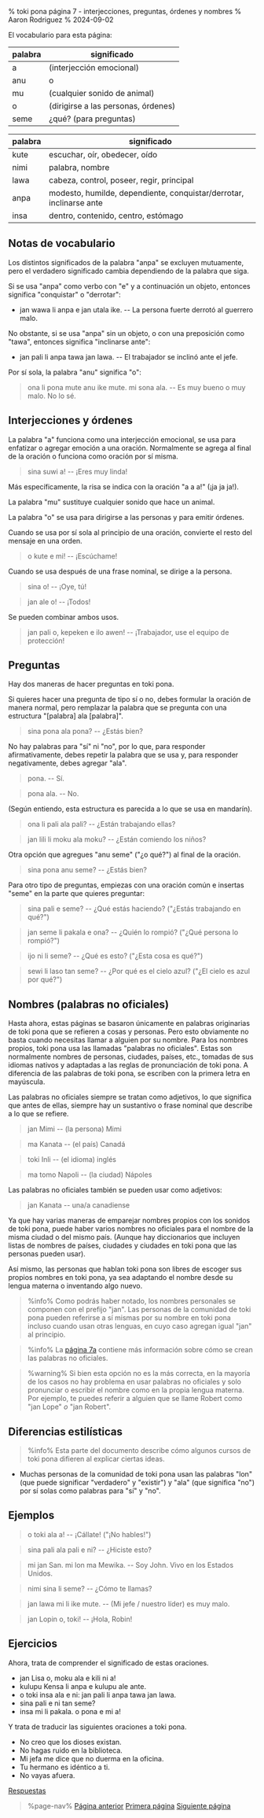% toki pona página 7 - interjecciones, preguntas, órdenes y nombres
% Aaron Rodriguez
% 2024-09-02

El vocabulario para esta página:

| palabra | significado                         |
|---------|-------------------------------------|
| a       | (interjección emocional)            |
| anu     | o                                   |
| mu      | (cualquier sonido de animal)        |
| o       | (dirigirse a las personas, órdenes) |
| seme    | ¿qué? (para preguntas)              |

| palabra | significado                                                         |
|---------|---------------------------------------------------------------------|
| kute    | escuchar, oír, obedecer, oído                                       |
| nimi    | palabra, nombre                                                     |
| lawa    | cabeza, control, poseer, regir, principal                           |
| anpa    | modesto, humilde, dependiente, conquistar/derrotar, inclinarse ante |
| insa    | dentro, contenido, centro, estómago                                 |

## Notas de vocabulario

Los distintos significados de la palabra "anpa" se excluyen mutuamente, pero el
verdadero significado cambia dependiendo de la palabra que siga.

Si se usa "anpa" como verbo con "e" y a continuación un objeto, entonces
significa "conquistar" o "derrotar":

* jan wawa li anpa e jan utala ike. -- La persona fuerte derrotó al guerrero
 malo.

No obstante, si se usa "anpa" sin un objeto, o con una preposición como "tawa",
entonces significa "inclinarse ante":

* jan pali li anpa tawa jan lawa. -- El trabajador se inclinó ante el jefe.

Por sí sola, la palabra "anu" significa "o":

> ona li pona mute anu ike mute. mi sona ala. -- Es muy bueno o 
  muy malo. No lo sé.

## Interjecciones y órdenes

La palabra "a" funciona como una interjección emocional, se usa para enfatizar
o agregar emoción a una oración. Normalmente se agrega al final de la oración o
funciona como oración por sí misma. 

> sina suwi a! -- ¡Eres muy linda!

Más específicamente, la risa se indica con la oración "a a a!" (¡ja ja ja!).

La palabra "mu" sustituye cualquier sonido que hace un animal.

La palabra "o" se usa para dirigirse a las personas y para emitir órdenes.

Cuando se usa por sí sola al principio de una oración, convierte el resto 
del mensaje en una orden.

> o kute e mi! -- ¡Escúchame!

Cuando se usa después de una frase nominal, se dirige a la persona.

> sina o! -- ¡Oye, tú!

> jan ale o! -- ¡Todos!

Se pueden combinar ambos usos.

> jan pali o, kepeken e ilo awen! -- ¡Trabajador, use el equipo de protección!

## Preguntas

Hay dos maneras de hacer preguntas en toki pona.

Si quieres hacer una pregunta de tipo sí o no, debes formular la oración de manera normal,  pero
remplazar la palabra que se pregunta con una estructura "[palabra] ala [palabra]".

> sina pona ala pona? -- ¿Estás bien?

No hay palabras para "sí" ni "no", por lo que, para responder afirmativamente, debes repetir
la palabra que se usa y, para responder negativamente, debes agregar "ala".

> pona. -- Sí.

> pona ala. -- No.

(Según entiendo, esta estructura es parecida a lo que se usa en mandarín).

> ona li pali ala pali? -- ¿Están trabajando ellas?

> jan lili li moku ala moku? -- ¿Están comiendo los niños?

Otra opción que agregues "anu seme" ("¿o qué?") al final de la oración.

> sina pona anu seme? -- ¿Estás bien?

Para otro tipo de preguntas, empiezas con una oración común e insertas "seme" en
la parte que quieres preguntar:

> sina pali e seme? -- ¿Qué estás haciendo? ("¿Estás trabajando en qué?")

> jan seme li pakala e ona? -- ¿Quién lo rompió? ("¿Qué persona lo rompió?")

> ijo ni li seme? -- ¿Qué es esto? ("¿Esta cosa es qué?")

> sewi li laso tan seme? -- ¿Por qué es el cielo azul? ("¿El cielo es azul por qué?")

## Nombres (palabras no oficiales)

Hasta ahora, estas páginas se basaron únicamente en palabras originarias de toki pona que se refieren a cosas y
personas. Pero esto obviamente no basta cuando necesitas llamar a alguien por su 
nombre. Para los nombres propios, toki pona usa las llamadas "palabras no oficiales". Estas son
normalmente nombres de personas, ciudades, países, etc., tomadas de sus idiomas 
nativos y adaptadas a las reglas de pronunciación de toki pona. A diferencia de las palabras de
toki pona, se escriben con la primera letra en mayúscula.

Las palabras no oficiales siempre se tratan como adjetivos, lo que significa que antes de ellas,
siempre hay un sustantivo o frase nominal que describe a lo que se refiere.

> jan Mimi -- (la persona) Mimi

> ma Kanata -- (el país) Canadá

> toki Inli -- (el idioma) inglés

> ma tomo Napoli -- (la ciudad) Nápoles

Las palabras no oficiales también se pueden usar como adjetivos:

> jan Kanata -- una/a canadiense

Ya que hay varias maneras de emparejar nombres propios con los sonidos de toki pona,
puede haber varios nombres no oficiales para el nombre de la misma ciudad o
del mismo país. (Aunque hay diccionarios que incluyen listas de nombres de países, ciudades 
y ciudades en toki pona que las personas pueden usar).

Así mismo, las personas que hablan toki pona son libres de escoger sus propios nombres 
en toki pona, ya sea adaptando el nombre desde su lengua materna o inventando
algo nuevo.

> %info%
> Como podrás haber notado, los nombres personales se componen con el prefijo "jan". Las personas de
> la comunidad de toki pona pueden referirse a sí mismas por su nombre en toki pona incluso
> cuando usan otras lenguas, en cuyo caso agregan igual "jan" al 
> principio.
>

> %info%
> La [página 7a](en/7a) contiene más información sobre cómo se crean 
> las palabras no oficiales.

> %warning%
> Si bien esta opción no es la más correcta, en la mayoría de los casos no hay problema 
> en usar palabras no oficiales y solo pronunciar o escribir el nombre como 
> en la propia lengua materna. Por ejemplo, te puedes referir a alguien
> que se llame Robert como "jan Lope" _o_ "jan Robert".

## Diferencias estilísticas

> %info%
> Esta parte del documento describe cómo algunos cursos de toki pona difieren al
> explicar ciertas ideas.

* Muchas personas de la comunidad de toki pona usan las palabras "lon" (que puede significar "verdadero" y "existir") y "ala" (que significa "no") por sí solas como palabras para "sí" y "no". 

## Ejemplos

> o toki ala a! -- ¡Cállate! ("¡No hables!")

> sina pali ala pali e ni? -- ¿Hiciste esto?

> mi jan San. mi lon ma Mewika. -- Soy John. Vivo en los Estados Unidos.

> nimi sina li seme? -- ¿Cómo te llamas?

> jan lawa mi li ike mute. -- (Mi jefe / nuestro líder) es muy malo.

> jan Lopin o, toki! -- ¡Hola, Robin!

## Ejercicios

Ahora, trata de comprender el significado de estas oraciones.

* jan Lisa o, moku ala e kili ni a!
* kulupu Kensa li anpa e kulupu ale ante.
* o toki insa ala e ni: jan pali li anpa tawa jan lawa.
* sina pali e ni tan seme? 
* insa mi li pakala. o pona e mi a!

Y trata de traducir las siguientes oraciones a toki pona.

* No creo que los dioses existan.
* No hagas ruido en la biblioteca. 
* Mi jefa me dice que no duerma en la oficina. 
* Tu hermano es idéntico a ti. 
* No vayas afuera.

[Respuestas](es/answers#p7)

> %page-nav%
> [Página anterior](es/6)
> [Primera página](es)
> [Siguiente página](es/8)
